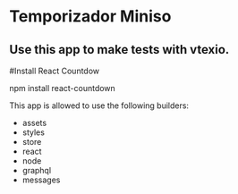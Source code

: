 # Temporizador Miniso

## Use this app to make tests with vtexio. 


#Install React Countdow

npm install react-countdown

This app is allowed to use the following builders:

- assets
- styles
- store
- react
- node
- graphql
- messages

